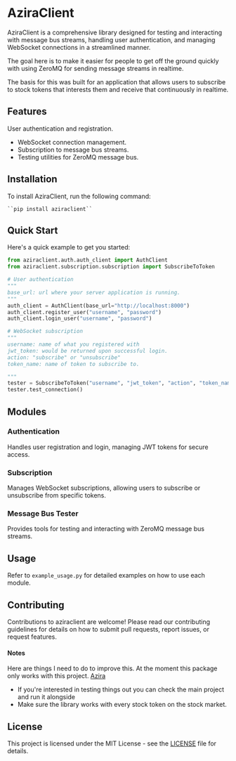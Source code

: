 # AziraClient

AziraClient is a comprehensive library designed for testing and interacting with message bus streams, handling user authentication, and managing WebSocket connections in a streamlined manner.

The goal here is to make it easier for people to get off the ground quickly with using ZeroMQ for sending message streams in realtime.

The basis for this was built for an application that allows users to subscribe to stock tokens that interests them and receive that continuously in realtime.

## Features

  User authentication and registration.

- WebSocket connection management.
- Subscription to message bus streams.
- Testing utilities for ZeroMQ message bus.

## Installation

To install AziraClient, run the following command:

    ``pip install aziraclient``

## Quick Start

Here's a quick example to get you started:

```python
from aziraclient.auth.auth_client import AuthClient
from aziraclient.subscription.subscription import SubscribeToToken

# User authentication
"""
base_url: url where your server application is running.
"""
auth_client = AuthClient(base_url="http://localhost:8000")
auth_client.register_user("username", "password")
auth_client.login_user("username", "password")

# WebSocket subscription
"""
username: name of what you registered with
jwt_token: would be returned upon successful login.
action: "subscribe" or "unsubscribe"
token_name: name of token to subscribe to.

"""
tester = SubscribeToToken("username", "jwt_token", "action", "token_name")
tester.test_connection()

```

## Modules

### Authentication

Handles user registration and login, managing JWT tokens for secure access.

### Subscription

Manages WebSocket subscriptions, allowing users to subscribe or unsubscribe from specific tokens.

### Message Bus Tester

Provides tools for testing and interacting with ZeroMQ message bus streams.

## Usage

Refer to `example_usage.py` for detailed examples on how to use each module.

## Contributing

Contributions to aziraclient are welcome! Please read our contributing guidelines for details on how to submit pull requests, report issues, or request features.

#### Notes

Here are things I need to do to improve this. At the moment this package only works with this project. [Azira](https://github.com/manny-uncharted/Azira) 

* If you're interested in testing things out you can check the main project and run it alongside
* Make sure the library works with every stock token on the stock market.

## License

This project is licensed under the MIT License - see the [LICENSE](LICENSE) file for details.
